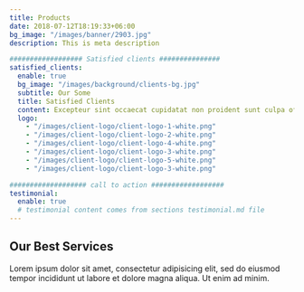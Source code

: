 ```yaml
---
title: Products
date: 2018-07-12T18:19:33+06:00
bg_image: "/images/banner/2903.jpg"
description: This is meta description

################## Satisfied clients ###############
satisfied_clients:
  enable: true
  bg_image: "/images/background/clients-bg.jpg"
  subtitle: Our Some
  title: Satisfied Clients
  content: Excepteur sint occaecat cupidatat non proident sunt culpa officia deserunt mollit anim id est laborum. Sed ut perspiciatis unde omnis. natus error sit voluptem accusantium doloremqu laudantium totam remaperiam eaque ipsa quae
  logo:
    - "/images/client-logo/client-logo-1-white.png"
    - "/images/client-logo/client-logo-2-white.png"
    - "/images/client-logo/client-logo-4-white.png"
    - "/images/client-logo/client-logo-3-white.png"
    - "/images/client-logo/client-logo-5-white.png"
    - "/images/client-logo/client-logo-3-white.png"

################### call to action ##################
testimonial:
  enable: true
  # testimonial content comes from sections testimonial.md file
---
```


## Our Best Services

Lorem ipsum dolor sit amet, consectetur adipisicing elit, sed do eiusmod tempor incididunt ut labore et dolore magna aliqua. Ut enim ad minim.
